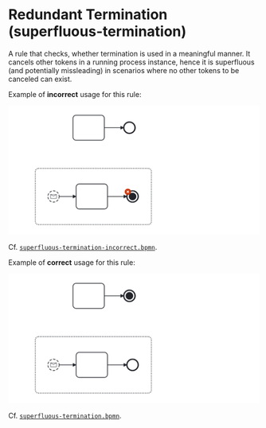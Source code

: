 # Redundant Termination (superfluous-termination)

A rule that checks, whether termination is used in a meaningful manner. It cancels other tokens in a running process instance, hence it is superfluous (and potentially missleading) in scenarios where no other tokens to be canceled can exist.

Example of __incorrect__ usage for this rule:

![Incorrect usage example](./examples/superfluous-termination-incorrect.png)

Cf. [`superfluous-termination-incorrect.bpmn`](./examples/superfluous-termination-incorrect.bpmn).


Example of __correct__ usage for this rule:

![Correct usage example](./examples/superfluous-termination-correct.png)

Cf. [`superfluous-termination.bpmn`](./examples/superfluous-termination-correct.bpmn).